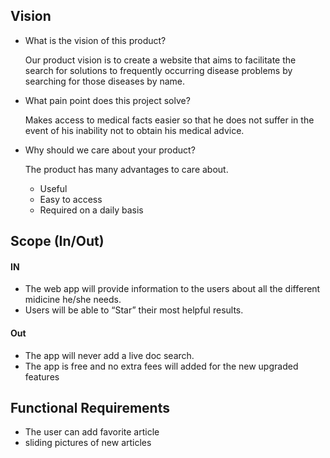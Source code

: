 ## Vision

- What is the vision of this product? 
    
    Our product vision is to create a website that aims to facilitate the search for solutions to frequently occurring disease problems by searching for those diseases by name.

- What pain point does this project solve?
    
    Makes access to medical facts easier so that he does not suffer in the event of his inability not to obtain his medical advice.
    
- Why should we care about your product?
  
     The product has many advantages to care about.
    - Useful
    - Easy to access 
    - Required on a daily basis

## Scope (In/Out)
  #### IN
  - The web app will provide information to the users about all the different midicine he/she needs.
  - Users will be able to “Star” their  most helpful results.
  
  #### Out 
  - The app will never add a live doc search.
  - The app is free and no extra fees will added for the new upgraded features 



## Functional Requirements 
  - The user can add favorite article
  - sliding pictures of new articles 
  
